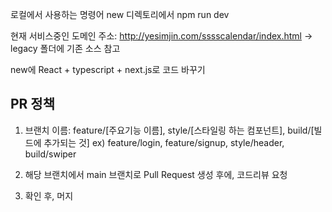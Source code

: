 로컬에서 사용하는 명령어
new 디렉토리에서 npm run dev


현재 서비스중인 도메인 주소: http://yesimjin.com/sssscalendar/index.html
-> legacy 폴더에 기존 소스 참고

new에 React + typescript + next.js로 코드 바꾸기

## PR 정책

1. 브랜치 이름: feature/[주요기능 이름], style/[스타일링 하는 컴포넌트], build/[빌드에 추가되는 것]
ex) feature/login, feature/signup, style/header, build/swiper

2. 해당 브랜치에서 main 브랜치로 Pull Request 생성 후에, 코드리뷰 요청

3. 확인 후, 머지
